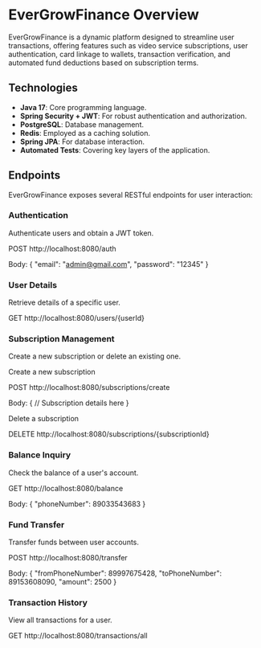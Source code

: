 # EverGrowFinance Overview

EverGrowFinance is a dynamic platform designed to streamline user transactions, offering features such as video service subscriptions, user authentication, card linkage to wallets, transaction verification, and automated fund deductions based on subscription terms.

## Technologies

- **Java 17**: Core programming language.
- **Spring Security + JWT**: For robust authentication and authorization.
- **PostgreSQL**: Database management.
- **Redis**: Employed as a caching solution.
- **Spring JPA**: For database interaction.
- **Automated Tests**: Covering key layers of the application.



## Endpoints

EverGrowFinance exposes several RESTful endpoints for user interaction:

### Authentication
Authenticate users and obtain a JWT token.

POST http://localhost:8080/auth

Body:
{
"email": "admin@gmail.com",
"password": "12345"
}


### User Details
Retrieve details of a specific user.


GET http://localhost:8080/users/{userId}


### Subscription Management
Create a new subscription or delete an existing one.


Create a new subscription


POST http://localhost:8080/subscriptions/create

Body:
{
// Subscription details here
}

Delete a subscription

DELETE http://localhost:8080/subscriptions/{subscriptionId}


### Balance Inquiry
Check the balance of a user's account.

GET http://localhost:8080/balance

Body:
{
"phoneNumber": 89033543683
}



### Fund Transfer
Transfer funds between user accounts.

POST http://localhost:8080/transfer

Body:
{
"fromPhoneNumber": 89997675428,
"toPhoneNumber": 89153608090,
"amount": 2500
}


### Transaction History
View all transactions for a user.

GET http://localhost:8080/transactions/all